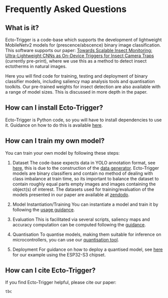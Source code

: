 # Frequently Asked Questions

## What is it? 

Ecto-Trigger is a code-base which supports the development of lightweight MobileNetv2 models for (prescence/abscence) binary image classification. This software supports our paper: [Towards Scalable Insect Monitoring: Ultra-Lightweight CNNs as On-Device Triggers for Insect Camera Traps](https://arxiv.org/abs/2411.14467) (currently pre-print), where we use this as a method to detect insect ectotherms in natural images. 

Here you will find code for training, testing and deployment of binary classifier models, including saliency map analysis tools and quantisation toolkits. Our pre-trained weights for insect detection are also available with a range of model sizes. This is discussed in more depth in the paper. 

## How can I install Ecto-Trigger?

Ecto-Trigger is Python code, so you will have to install dependencies to use it. Guidance on how to do this is available [here](packages.md). 

## How can I train my own model?

You can train your own model by following these steps:

1. Dataset
The code-base expects data in YOLO annotation format, see [here](https://docs.ultralytics.com/datasets/detect/#ultralytics-yolo-format), this is due to the construction of the [data generator](../generator.py). Ecto-Trigger models are binary classifiers and contain no method of dealing with class imbalance at train time, so its important to balance the dataset to contain roughly equal parts empty images and images containing the object(s) of interest. The datasets used for training/evaluation of the models presented in our paper are available at [zendodo](todo).

2. Model Instantiation/Training
You can instantiate a model and train it by following the [usage guidance](./usage.md). 

3. Evaluation 
This is facilitated via several scripts, saliency maps and accuracy computation can be computed following the [guidance](./usage.md).

4. Quantisation
To quantise models, making them suitable for inference on microcontrollers, you can use our [quantisation tool](./usage.md). 

5. Deployment
For guidance on how to deploy a quantised model, see [here](./deployment.md) for our example using the ESP32-S3 chipset.


## How can I cite Ecto-Trigger?

If you find Ecto-Trigger helpful, please cite our paper:

```
tbc
```





